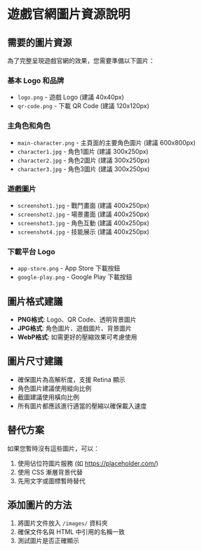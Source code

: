 # 遊戲官網圖片資源說明

## 需要的圖片資源

為了完整呈現遊戲官網的效果，您需要準備以下圖片：

### 基本 Logo 和品牌
- `logo.png` - 遊戲 Logo (建議 40x40px)
- `qr-code.png` - 下載 QR Code (建議 120x120px)

### 主角色和角色
- `main-character.png` - 主頁面的主要角色圖片 (建議 600x800px)
- `character1.jpg` - 角色1圖片 (建議 300x250px)
- `character2.jpg` - 角色2圖片 (建議 300x250px)  
- `character3.jpg` - 角色3圖片 (建議 300x250px)

### 遊戲圖片
- `screenshot1.jpg` - 戰鬥畫面 (建議 400x250px)
- `screenshot2.jpg` - 場景畫面 (建議 400x250px)
- `screenshot3.jpg` - 角色互動 (建議 400x250px)
- `screenshot4.jpg` - 技能展示 (建議 400x250px)

### 下載平台 Logo
- `app-store.png` - App Store 下載按鈕
- `google-play.png` - Google Play 下載按鈕

## 圖片格式建議
- **PNG格式**: Logo、QR Code、透明背景圖片
- **JPG格式**: 角色圖片、遊戲圖片、背景圖片
- **WebP格式**: 如需更好的壓縮效果可考慮使用

## 圖片尺寸建議
- 確保圖片為高解析度，支援 Retina 顯示
- 角色圖片建議使用縱向比例
- 截圖建議使用橫向比例
- 所有圖片都應該進行適當的壓縮以確保載入速度

## 替代方案
如果您暫時沒有這些圖片，可以：
1. 使用佔位符圖片服務 (如 https://placeholder.com/)
2. 使用 CSS 漸層背景代替
3. 先用文字或圖標暫時替代

## 添加圖片的方法
1. 將圖片文件放入 `/images/` 資料夾
2. 確保文件名與 HTML 中引用的名稱一致
3. 測試圖片是否正確顯示